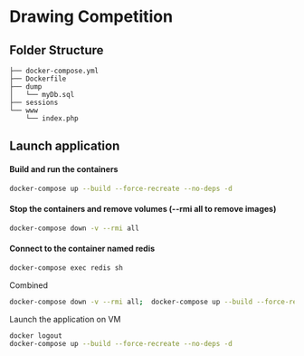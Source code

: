 # Drawing Competition

## Folder Structure

```
├── docker-compose.yml
├── Dockerfile
├── dump
│   └── myDb.sql
├── sessions
└── www
    └── index.php
```

## Launch application

#### Build and run the containers

```bash
docker-compose up --build --force-recreate --no-deps -d
```

#### Stop the containers and remove volumes (--rmi all to remove images)

```bash
docker-compose down -v --rmi all
```

#### Connect to the container named redis

```bash
docker-compose exec redis sh
```

Combined
```bash
docker-compose down -v --rmi all;  docker-compose up --build --force-recreate --no-deps -d
```

Launch the application on VM
```bash
docker logout
docker-compose up --build --force-recreate --no-deps -d
